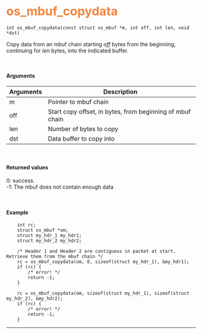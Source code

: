 ## <font color="#F2853F" style="font-size:24pt"> os_mbuf_copydata</font>

```no-highlight
int os_mbuf_copydata(const struct os_mbuf *m, int off, int len, void *dst)
```

Copy data from an mbuf chain starting *off* bytes from the beginning, continuing for *len* bytes, into the indicated buffer.

<br>

#### Arguments

| Arguments | Description |
|-----------|-------------|
| m |  Pointer to mbuf chain |
| off | Start copy offset, in bytes, from beginning of mbuf chain |
| len | Number of bytes to copy |
| dst | Data buffer to copy into |

<br>

#### Returned values

0: success.  
-1: The mbuf does not contain enough data

<br>


#### Example

```no-highlight
    int rc;
	struct os_mbuf *om;
    struct my_hdr_1 my_hdr1;	
    struct my_hdr_2 my_hdr2;	
	
    /* Header 1 and Header 2 are contiguous in packet at start. Retrieve them from the mbuf chain */	
    rc = os_mbuf_copydata(om, 0, sizeof(struct my_hdr_1), &my_hdr1);
    if (rc) {
        /* error! */
        return -1;
    }

    rc = os_mbuf_copydata(om, sizeof(struct my_hdr_1), sizeof(struct my_hdr_2), &my_hdr2);
    if (rc) {
        /* error! */
        return -1;
    }

```

---------------------
